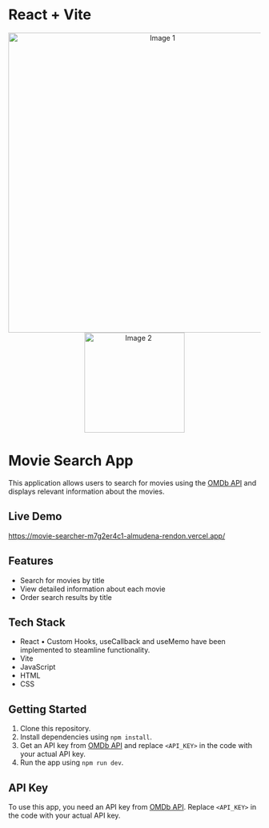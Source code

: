 # React + Vite

<div align="center">
  <img src="https://github.com/Almudena-Rendon/movie-searcher/assets/126793941/2fa34cbe-6c57-45ca-95b4-6cb648790b92" alt="Image 1" width="600"/>
  <img src="https://github.com/Almudena-Rendon/movie-searcher/assets/126793941/1bf6932c-233e-4076-9237-8060d99c7b58" alt="Image 2" width="200"/>
</div>

# Movie Search App

This application allows users to search for movies using the [OMDb API](https://www.omdbapi.com) and displays relevant information about the movies.

## Live Demo

https://movie-searcher-m7g2er4c1-almudena-rendon.vercel.app/

## Features

- Search for movies by title
- View detailed information about each movie
- Order search results by title

## Tech Stack

- React
   • Custom Hooks, useCallback and useMemo have been implemented to steamline functionality.
- Vite
- JavaScript
- HTML
- CSS

## Getting Started

1. Clone this repository.
2. Install dependencies using `npm install`.
3. Get an API key from [OMDb API](https://www.omdbapi.com) and replace `<API_KEY>` in the code with your actual API key.
4. Run the app using `npm run dev`.


## API Key

To use this app, you need an API key from [OMDb API](https://www.omdbapi.com). Replace `<API_KEY>` in the code with your actual API key.

